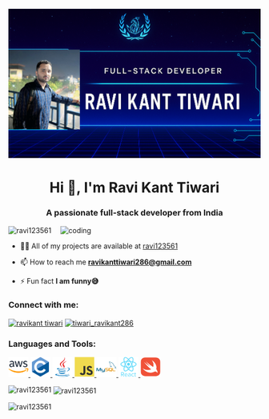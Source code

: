 ![logo](https://github.com/ravi123561/ravi123561/blob/main/Image%20Apr%2016%2C%202025%2C%2011_14_01%20AM.png)


<h1 align="center">Hi 👋, I'm Ravi Kant Tiwari</h1>
<h3 align="center">A passionate full-stack developer from India</h3>
<img align="right" alt="coding" width="400" src="https://as2.ftcdn.net/jpg/06/04/08/91/1000_F_604089168_VAoSVQ3VJkiT3nKrHhX6PZ35YYGPYs2m.jpg">

<p align="left"> <img src="https://komarev.com/ghpvc/?username=ravi123561&label=Profile%20views&color=0e75b6&style=flat" alt="ravi123561" /> </p>

- 👨‍💻 All of my projects are available at [ravi123561](ravi123561)

- 📫 How to reach me **ravikanttiwari286@gmail.com**

- ⚡ Fun fact **I am funny😅**

<h3 align="left">Connect with me:</h3>
<p align="left">
<a href="https://fb.com/ravikant tiwari" target="blank"><img align="center" src="https://raw.githubusercontent.com/rahuldkjain/github-profile-readme-generator/master/src/images/icons/Social/facebook.svg" alt="ravikant tiwari" height="30" width="40" /></a>
<a href="https://instagram.com/tiwari_ravikant286" target="blank"><img align="center" src="https://raw.githubusercontent.com/rahuldkjain/github-profile-readme-generator/master/src/images/icons/Social/instagram.svg" alt="tiwari_ravikant286" height="30" width="40" /></a>
<!-- <a href="https://www.leetcode.com/ravikant-12_8" target="blank"><img align="center" src="https://raw.githubusercontent.com/rahuldkjain/github-profile-readme-generator/master/src/images/icons/Social/leet-code.svg" alt="ravikant-12_8" height="30" width="40" /></a>
<a href="https://auth.geeksforgeeks.org/user/ravikantt5h5c" target="blank"><img align="center" src="https://raw.githubusercontent.com/rahuldkjain/github-profile-readme-generator/master/src/images/icons/Social/geeks-for-geeks.svg" alt="ravikantt5h5c" height="30" width="40" /></a> -->
</p>

<h3 align="left">Languages and Tools:</h3>
<p align="left"> <a href="https://aws.amazon.com" target="_blank" rel="noreferrer"> <img src="https://raw.githubusercontent.com/devicons/devicon/master/icons/amazonwebservices/amazonwebservices-original-wordmark.svg" alt="aws" width="40" height="40"/> </a> <a href="https://www.cprogramming.com/" target="_blank" rel="noreferrer"> <img src="https://raw.githubusercontent.com/devicons/devicon/master/icons/c/c-original.svg" alt="c" width="40" height="40"/> </a> <a href="https://www.java.com" target="_blank" rel="noreferrer"> <img src="https://raw.githubusercontent.com/devicons/devicon/master/icons/java/java-original.svg" alt="java" width="40" height="40"/> </a> <a href="https://developer.mozilla.org/en-US/docs/Web/JavaScript" target="_blank" rel="noreferrer"> <img src="https://raw.githubusercontent.com/devicons/devicon/master/icons/javascript/javascript-original.svg" alt="javascript" width="40" height="40"/> </a> <a href="https://www.mysql.com/" target="_blank" rel="noreferrer"> <img src="https://raw.githubusercontent.com/devicons/devicon/master/icons/mysql/mysql-original-wordmark.svg" alt="mysql" width="40" height="40"/> </a> <a href="https://reactjs.org/" target="_blank" rel="noreferrer"> <img src="https://raw.githubusercontent.com/devicons/devicon/master/icons/react/react-original-wordmark.svg" alt="react" width="40" height="40"/> </a> <a href="https://developer.apple.com/swift/" target="_blank" rel="noreferrer"> <img src="https://raw.githubusercontent.com/devicons/devicon/master/icons/swift/swift-original.svg" alt="swift" width="40" height="40"/> </a> </p>

<p><img align="left" src="https://github-readme-stats.vercel.app/api/top-langs?username=ravi123561&show_icons=true&locale=en&layout=compact" alt="ravi123561" /></p>

<p>&nbsp;<img align="center" src="https://github-readme-stats.vercel.app/api?username=ravi123561&show_icons=true&locale=en" alt="ravi123561" /></p>

<p><img align="center" src="https://github-readme-streak-stats.herokuapp.com/?user=ravi123561&" alt="ravi123561" /></p>
